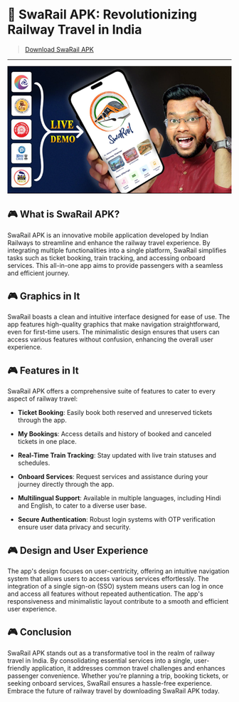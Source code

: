 # 🚆 SwaRail APK: Revolutionizing Railway Travel in India
>[Download SwaRail APK](https://apkmodjoy.net/)
------
![alt text](image.png)

## 🎮 What is SwaRail APK?

SwaRail APK is an innovative mobile application developed by Indian Railways to streamline and enhance the railway travel experience. By integrating multiple functionalities into a single platform, SwaRail simplifies tasks such as ticket booking, train tracking, and accessing onboard services. This all-in-one app aims to provide passengers with a seamless and efficient journey.

## 🎮 Graphics in It

SwaRail boasts a clean and intuitive interface designed for ease of use. The app features high-quality graphics that make navigation straightforward, even for first-time users. The minimalistic design ensures that users can access various features without confusion, enhancing the overall user experience.
## 🎮 Features in It

SwaRail APK offers a comprehensive suite of features to cater to every aspect of railway travel:

* **Ticket Booking**: Easily book both reserved and unreserved tickets through the app.

* **My Bookings**: Access details and history of booked and canceled tickets in one place.

* **Real-Time Train Tracking**: Stay updated with live train statuses and schedules.

* **Onboard Services**: Request services and assistance during your journey directly through the app.

* **Multilingual Support**: Available in multiple languages, including Hindi and English, to cater to a diverse user base.

* **Secure Authentication**: Robust login systems with OTP verification ensure user data privacy and security.

## 🎮 Design and User Experience

The app's design focuses on user-centricity, offering an intuitive navigation system that allows users to access various services effortlessly. The integration of a single sign-on (SSO) system means users can log in once and access all features without repeated authentication. The app's responsiveness and minimalistic layout contribute to a smooth and efficient user experience.

## 🎮 Conclusion

SwaRail APK stands out as a transformative tool in the realm of railway travel in India. By consolidating essential services into a single, user-friendly application, it addresses common travel challenges and enhances passenger convenience. Whether you're planning a trip, booking tickets, or seeking onboard services, SwaRail ensures a hassle-free experience. Embrace the future of railway travel by downloading SwaRail APK today.
